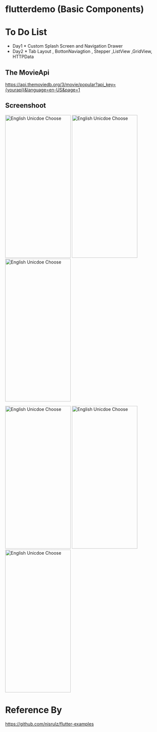 # flutterdemo (Basic Components)

# To Do List
- Day1  * Custom Splash Screen and Navigation Drawer
- Day2  * Tab Layout , BottonNaviagtion , Stepper ,ListView ,GridView, HTTPData


## The MovieApi
https://api.themoviedb.org/3/movie/popular?api_key={yourapi}&language=en-US&page=1

Screenshoot
--------
  <img alt="English Unicdoe Choose" src="https://github.com/dev-mgkaung/flutter_demo/blob/master/Screenshot_2020-05-14-20-41-57-777_com.example.flutterdemo.jpg" width=210 height=456 />     <img alt="English Unicdoe Choose" src="https://github.com/dev-mgkaung/flutter_demo/blob/master/Screenshot_2020-05-14-22-06-15-420_com.example.flutterdemo.jpg" width=210 height=456 />   <img alt="English Unicdoe Choose" src="https://github.com/dev-mgkaung/flutter_demo/blob/master/screenshot_4.jpg" width=210 height=456 />
  
  <img alt="English Unicdoe Choose" src="https://github.com/dev-mgkaung/flutter_demo/blob/master/screenshot_5.jpg" width=210 height=456 />    <img alt="English Unicdoe Choose" src="https://github.com/dev-mgkaung/flutter_demo/blob/master/screenshot_6.jpg" width=210 height=456 />    <img alt="English Unicdoe Choose" src="https://github.com/dev-mgkaung/flutter_demo/blob/master/screen_shot7.jpg" width=210 height=456 />


# Reference By
https://github.com/nisrulz/flutter-examples
